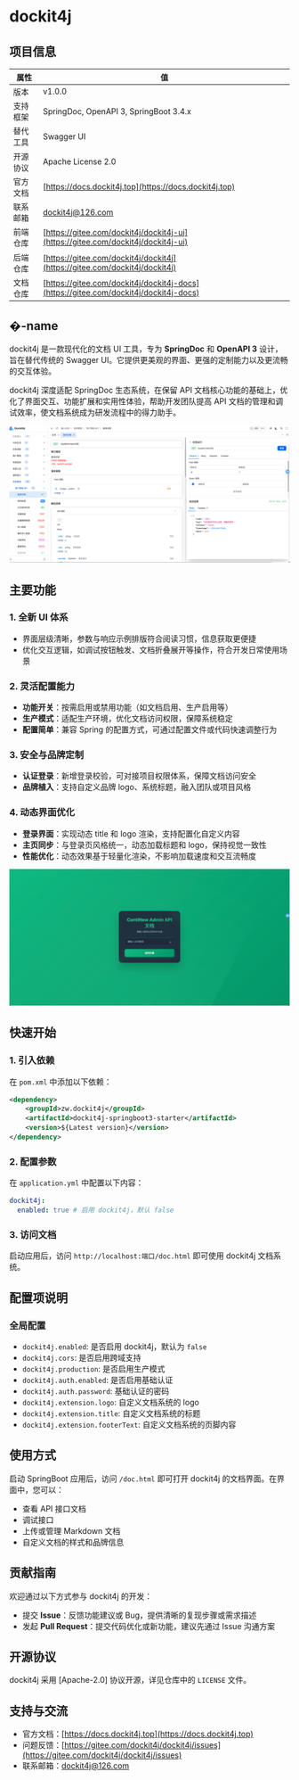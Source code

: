 

# dockit4j

## 项目信息
| 属性                | 值                                                                 |
| ------------------- | ------------------------------------------------------------------ |
| 版本                | v1.0.0                                                            |
| 支持框架            | SpringDoc, OpenAPI 3, SpringBoot 3.4.x                            |
| 替代工具            | Swagger UI                                                         |
| 开源协议            | Apache License 2.0                                                |
| 官方文档            | [https://docs.dockit4j.top](https://docs.dockit4j.top)           |
| 联系邮箱            | dockit4j@126.com                                                  |
| 前端仓库            | [https://gitee.com/dockit4j/dockit4j-ui](https://gitee.com/dockit4j/dockit4j-ui) |
| 后端仓库            | [https://gitee.com/dockit4j/dockit4j](https://gitee.com/dockit4j/dockit4j) |
| 文档仓库            | [https://gitee.com/dockit4j/dockit4j-docs](https://gitee.com/dockit4j/dockit4j-docs) |

## �-name
dockit4j 是一款现代化的文档 UI 工具，专为 **SpringDoc** 和 **OpenAPI 3** 设计，旨在替代传统的 Swagger UI。它提供更美观的界面、更强的定制能力以及更流畅的交互体验。

dockit4j 深度适配 SpringDoc 生态系统，在保留 API 文档核心功能的基础上，优化了界面交互、功能扩展和实用性体验，帮助开发团队提高 API 文档的管理和调试效率，使文档系统成为研发流程中的得力助手。

![dockit4j 主界面效果](.image/interface/主界面.png)

## 主要功能
### 1. 全新 UI 体系
- 界面层级清晰，参数与响应示例排版符合阅读习惯，信息获取更便捷
- 优化交互逻辑，如调试按钮触发、文档折叠展开等操作，符合开发日常使用场景

### 2. 灵活配置能力
- **功能开关**：按需启用或禁用功能（如文档启用、生产启用等）
- **生产模式**：适配生产环境，优化文档访问权限，保障系统稳定
- **配置简单**：兼容 Spring 的配置方式，可通过配置文件或代码快速调整行为

### 3. 安全与品牌定制
- **认证登录**：新增登录校验，可对接项目权限体系，保障文档访问安全
- **品牌植入**：支持自定义品牌 logo、系统标题，融入团队或项目风格

### 4. 动态界面优化
- **登录界面**：实现动态 title 和 logo 渲染，支持配置化自定义内容
- **主页同步**：与登录页风格统一，动态加载标题和 logo，保持视觉一致性
- **性能优化**：动态效果基于轻量化渲染，不影响加载速度和交互流畅度

![登录界面效果](.image/interface/登录.png)

## 快速开始
### 1. 引入依赖
在 `pom.xml` 中添加以下依赖：
```xml
<dependency>
    <groupId>zw.dockit4j</groupId>
    <artifactId>dockit4j-springboot3-starter</artifactId>
    <version>${Latest version}</version>
</dependency>
```

### 2. 配置参数
在 `application.yml` 中配置以下内容：
```yaml
dockit4j:
  enabled: true # 启用 dockit4j，默认 false
```

### 3. 访问文档
启动应用后，访问 `http://localhost:端口/doc.html` 即可使用 dockit4j 文档系统。

## 配置项说明
### 全局配置
- `dockit4j.enabled`: 是否启用 dockit4j，默认为 `false`
- `dockit4j.cors`: 是否启用跨域支持
- `dockit4j.production`: 是否启用生产模式
- `dockit4j.auth.enabled`: 是否启用基础认证
- `dockit4j.auth.password`: 基础认证的密码
- `dockit4j.extension.logo`: 自定义文档系统的 logo
- `dockit4j.extension.title`: 自定义文档系统的标题
- `dockit4j.extension.footerText`: 自定义文档系统的页脚内容

## 使用方式
启动 SpringBoot 应用后，访问 `/doc.html` 即可打开 dockit4j 的文档界面。在界面中，您可以：
- 查看 API 接口文档
- 调试接口
- 上传或管理 Markdown 文档
- 自定义文档的样式和品牌信息

## 贡献指南
欢迎通过以下方式参与 dockit4j 的开发：
- 提交 **Issue**：反馈功能建议或 Bug，提供清晰的复现步骤或需求描述
- 发起 **Pull Request**：提交代码优化或新功能，建议先通过 Issue 沟通方案

## 开源协议
dockit4j 采用 [Apache-2.0] 协议开源，详见仓库中的 `LICENSE` 文件。

## 支持与交流
- 官方文档：[https://docs.dockit4j.top](https://docs.dockit4j.top)
- 问题反馈：[https://gitee.com/dockit4j/dockit4j/issues](https://gitee.com/dockit4j/dockit4j/issues)
- 联系邮箱：dockit4j@126.com